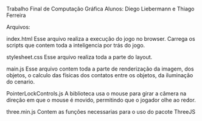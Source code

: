 Trabalho Final de Computação Gráfica
Alunos: Diego Liebermann e Thiago Ferreira

Arquivos:

index.html
Esse arquivo realiza a execução do jogo no browser. Carrega os scripts que contem toda a inteligencia por trás do jogo.

stylesheet.css
Esse arquivo realiza toda a parte do layout.

main.js
Esse arquivo contem toda a parte de renderização da imagem, dos objetos, o calculo das físicas dos contatos entre os objetos, da iluminação do cenario.

PointerLockControls.js
A biblioteca usa o mouse para girar a câmera na direção em que o mouse é movido, permitindo que o jogador olhe ao redor.

three.min.js
Contem as funções necessarias para o uso do pacote ThreeJS
